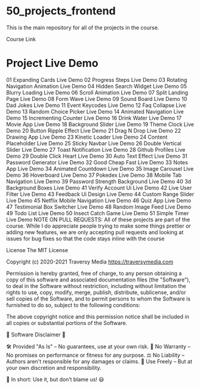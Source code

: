 # 50_projects_frontend
This is the main repository for all of the projects in the course.

Course Link
#	Project	Live Demo
01	Expanding Cards	Live Demo
02	Progress Steps	Live Demo
03	Rotating Navigation Animation	Live Demo
04	Hidden Search Widget	Live Demo
05	Blurry Loading	Live Demo
06	Scroll Animation	Live Demo
07	Split Landing Page	Live Demo
08	Form Wave	Live Demo
09	Sound Board	Live Demo
10	Dad Jokes	Live Demo
11	Event Keycodes	Live Demo
12	Faq Collapse	Live Demo
13	Random Choice Picker	Live Demo
14	Animated Navigation	Live Demo
15	Incrementing Counter	Live Demo
16	Drink Water	Live Demo
17	Movie App	Live Demo
18	Background Slider	Live Demo
19	Theme Clock	Live Demo
20	Button Ripple Effect	Live Demo
21	Drag N Drop	Live Demo
22	Drawing App	Live Demo
23	Kinetic Loader	Live Demo
24	Content Placeholder	Live Demo
25	Sticky Navbar	Live Demo
26	Double Vertical Slider	Live Demo
27	Toast Notification	Live Demo
28	Github Profiles	Live Demo
29	Double Click Heart	Live Demo
30	Auto Text Effect	Live Demo
31	Password Generator	Live Demo
32	Good Cheap Fast	Live Demo
33	Notes App	Live Demo
34	Animated Countdown	Live Demo
35	Image Carousel	Live Demo
36	Hoverboard	Live Demo
37	Pokedex	Live Demo
38	Mobile Tab Navigation	Live Demo
39	Password Strength Background	Live Demo
40	3d Background Boxes	Live Demo
41	Verify Account Ui	Live Demo
42	Live User Filter	Live Demo
43	Feedback Ui Design	Live Demo
44	Custom Range Slider	Live Demo
45	Netflix Mobile Navigation	Live Demo
46	Quiz App	Live Demo
47	Testimonial Box Switcher	Live Demo
48	Random Image Feed	Live Demo
49	Todo List	Live Demo
50	Insect Catch Game	Live Demo
51	Simple Timer	Live Demo
NOTE ON PULL REQUESTS: All of these projects are part of the course. While I do appreciate people trying to make some things prettier or adding new features, we are only accepting pull requests and looking at issues for bug fixes so that the code stays inline with the course

License
The MIT License

Copyright (c) 2020-2021 Traversy Media https://traversymedia.com

Permission is hereby granted, free of charge, to any person obtaining a copy of this software and associated documentation files (the "Software"), to deal in the Software without restriction, including without limitation the rights to use, copy, modify, merge, publish, distribute, sublicense, and/or sell copies of the Software, and to permit persons to whom the Software is furnished to do so, subject to the following conditions:

The above copyright notice and this permission notice shall be included in all copies or substantial portions of the Software.

🔹 Software Disclaimer 🔹

🛠️ Provided "As Is" – No guarantees, use at your own risk. 📜 No Warranty – No promises on performance or fitness for any purpose. ⚖️ No Liability – Authors aren't responsible for any damages or claims. 🔄 Use Freely – But at your own discretion and responsibility.

🚀 In short: Use it, but don’t blame us! 😃
